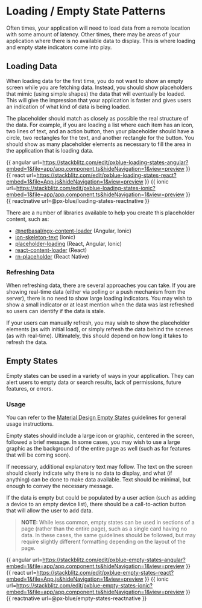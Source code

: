 # Loading / Empty State Patterns
 
Often times, your application will need to load data from a remote location with some amount of latency. Other times, there may be areas of your application where there is no available data to display. This is where loading and empty state indicators come into play.
 
## Loading Data
When loading data for the first time, you do not want to show an empty screen while you are fetching data. Instead, you should show placeholders that mimic (using simple shapes) the data that will eventually be loaded. This will give the impression that your application is faster and gives users an indication of what kind of data is being loaded.
 
The placeholder should match as closely as possible the real structure of the data. For example, if you are loading a list where each item has an icon, two lines of text, and an action button, then your placeholder should have a circle, two rectangles for the text, and another rectangle for the button. You should show as many placeholder elements as necessary to fill the area in the application that is loading data.

{{ angular url=https://stackblitz.com/edit/pxblue-loading-states-angular?embed=1&file=app/app.component.ts&hideNavigation=1&view=preview }}
{{ react url=https://stackblitz.com/edit/pxblue-loading-states-react?embed=1&file=App.js&hideNavigation=1&view=preview }}
{{ ionic url=https://stackblitz.com/edit/pxblue-loading-states-ionic?embed=1&file=app/app.component.ts&hideNavigation=1&view=preview }}
{{ reactnative url=@px-blue/loading-states-reactnative }}

There are a number of libraries available to help you create this placeholder content, such as:
- [@netbasal/ngx-content-loader](https://www.npmjs.com/package/@netbasal/ngx-content-loader) (Angular, Ionic)
- [ion-skeleton-text](https://ionicframework.com/docs/api/skeleton-text) (Ionic)
- [placeholder-loading](https://www.npmjs.com/package/placeholder-loading) (React, Angular, Ionic)
- [react-content-loader](https://www.npmjs.com/package/react-content-loader) (React)
- [rn-placeholder](https://www.npmjs.com/package/rn-placeholder) (React Native)

### Refreshing Data
When refreshing data, there are several approaches you can take. If you are showing real-time data (either via polling or a push mechanism from the server), there is no need to show large loading indicators. You may wish to show a small indicator or at least mention when the data was last refreshed so users can identify if the data is stale.
 
If your users can manually refresh, you may wish to show the placeholder elements (as with initial load), or simply refresh the data behind the scenes (as with real-time). Ultimately, this should depend on how long it takes to refresh the data.
 

## Empty States
Empty states can be used in a variety of ways in your application. They can alert users to empty data or search results, lack of permissions, future features, or errors. 
 
### Usage
You can refer to the [Material Design Empty States](https://material.io/design/communication/empty-states.html) guidelines for general usage instructions. 
 
Empty states should include a large icon or graphic, centered in the screen, followed a brief message. In some cases, you may wish to use a large graphic as the background of the entire page as well (such as for features that will be coming soon).
 
If necessary, additional explanatory text may follow. The text on the screen should clearly indicate why there is no data to display, and what (if anything) can be done to make data available. Text should be minimal, but enough to convey the necessary message.
 
If the data is empty but could be populated by a user action (such as adding a device to an empty device list), there should be a call-to-action button that will allow the user to add data.
 
> **NOTE:** While less common, empty states can be used in sections of a page (rather than the entire page), such as a single card having no data. In these cases, the same guidelines should be followed, but may require slightly different formatting depending on the layout of the page.

{{ angular url=https://stackblitz.com/edit/pxblue-empty-states-angular?embed=1&file=app/app.component.ts&hideNavigation=1&view=preview }}
{{ react url=https://stackblitz.com/edit/pxblue-empty-states-react?embed=1&file=App.js&hideNavigation=1&view=preview }}
{{ ionic url=https://stackblitz.com/edit/pxblue-empty-states-ionic?embed=1&file=app/app.component.ts&hideNavigation=1&view=preview }}
{{ reactnative url=@px-blue/empty-states-reactnative }}
